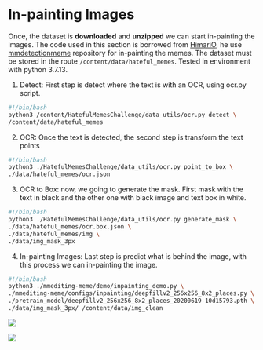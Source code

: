 # In-painting Images




Once, the dataset is **downloaded** and **unzipped** we can start in-painting the images.
The code used in this section is borrowed from [HimariO](https://github.com/HimariO/HatefulMemesChallenge), he use [mmdetectionmeme](https://github.com/HimariO/mmdetection-meme)
repository for in-painting the memes. The dataset must be stored in the
route `/content/data/hateful_memes`. Tested in environment with python 3.7.13.


1. Detect: First step is detect where the text is with an OCR, using ocr.py script.

```bash
#!/bin/bash
python3 /content/HatefulMemesChallenge/data_utils/ocr.py detect \
/content/data/hateful_memes
```

2. OCR: Once the text is detected, the second step is transform the text points

```bash
#!/bin/bash
python3 ./HatefulMemesChallenge/data_utils/ocr.py point_to_box \
./data/hateful_memes/ocr.json
```

3. OCR to Box: now, we going to generate the mask. First mask with the text in black and the other one with black image and text box in white.

```bash
#!/bin/bash
python3 ./HatefulMemesChallenge/data_utils/ocr.py generate_mask \
./data/hateful_memes/ocr.box.json \
./data/hateful_memes/img \
./data/img_mask_3px
```

4. In-painting Images: Last step is predict what is behind the image, with this process we can in-painting the image.

```bash
#!/bin/bash
python3 ./mmediting-meme/demo/inpainting_demo.py \
./mmediting-meme/configs/inpainting/deepfillv2_256x256_8x2_places.py \
./pretrain_model/deepfillv2_256x256_8x2_places_20200619-10d15793.pth \
./data/img_mask_3px/ /content/data/img_clean
```

![](.//Users/jl/Desktop/TFM/approach_TFM/inpainting_hm/img/gen_mask.png)

![](.//Users/jl/Desktop/TFM/approach_TFM/inpainting_hm/img/in-painting.png)